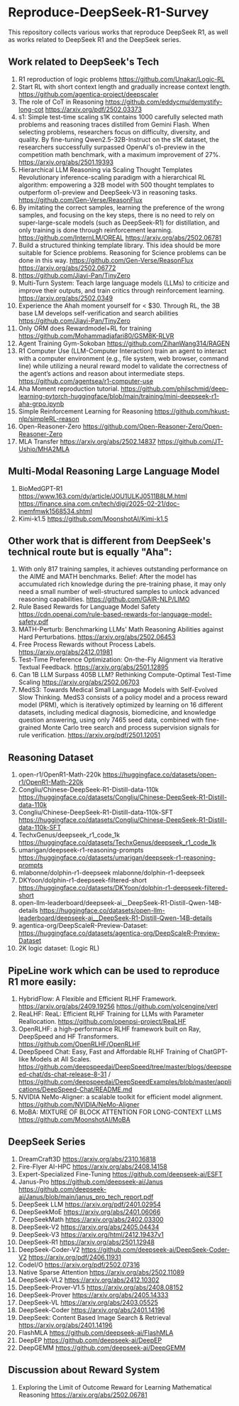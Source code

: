 # Reproduce-DeepSeek-R1-Survey
This repository collects various works that reproduce DeepSeek R1, as well as works related to DeepSeek R1 and the DeepSeek series.

## Work related to DeepSeek's Tech
1. R1 reproduction of logic problems https://github.com/Unakar/Logic-RL 
2. Start RL with short context length and gradually increase context length. https://github.com/agentica-project/deepscaler 
3. The role of CoT in Reasoning https://github.com/eddycmu/demystify-long-cot  https://arxiv.org/pdf/2502.03373
4. s1: Simple test-time scaling s1K contains 1000 carefully selected math problems and reasoning traces distilled from Gemini Flash. When selecting problems, researchers focus on difficulty, diversity, and quality. By fine-tuning Qwen2.5-32B-Instruct on the s1K dataset, the researchers successfully surpassed OpenAI's o1-preview in the competition math benchmark, with a maximum improvement of 27%. https://arxiv.org/abs/2501.19393 
5. Hierarchical LLM Reasoning via Scaling Thought Templates Revolutionary inference-scaling paradigm with a hierarchical RL algorithm: empowering a 32B model with 500 thought templates to outperform o1-preview and DeepSeek-V3 in reasoning tasks. https://github.com/Gen-Verse/ReasonFlux 
6. By imitating the correct samples, learning the preference of the wrong samples, and focusing on the key steps, there is no need to rely on super-large-scale models (such as DeepSeek-R1) for distillation, and only training is done through reinforcement learning. 
 https://github.com/InternLM/OREAL https://arxiv.org/abs/2502.06781 
7. Build a structured thinking template library. This idea should be more suitable for Science problems. Reasoning for Science problems can be done in this way. https://github.com/Gen-Verse/ReasonFlux https://arxiv.org/abs/2502.06772 
8. https://github.com/Jiayi-Pan/TinyZero
9. Multi-Turn System: Teach large language models (LLMs) to criticize and improve their outputs, and train critics through reinforcement learning.  https://arxiv.org/abs/2502.0349 
10. Experience the Ahah moment yourself for < $30. Through RL, the 3B base LM develops self-verification and search abilities https://github.com/Jiayi-Pan/TinyZero
11. Only ORM does Rewardmodel+RL for training  https://github.com/Mohammadjafari80/GSM8K-RLVR
12. Agent Training Gym-Sokoban https://github.com/ZihanWang314/RAGEN
13. R1 Computer Use (LLM-Computer Interaction) train an agent to interact with a computer environment (e.g., file system, web browser, command line) while utilizing a neural reward model to validate the correctness of the agent’s actions and reason about intermediate steps.    https://github.com/agentsea/r1-computer-use 
14. Aha Moment reproduction tutorial.  https://github.com/philschmid/deep-learning-pytorch-huggingface/blob/main/training/mini-deepseek-r1-aha-grpo.ipynb  
15. Simple Reinforcement Learning for Reasoning  https://github.com/hkust-nlp/simpleRL-reason
16. Open-Reasoner-Zero https://github.com/Open-Reasoner-Zero/Open-Reasoner-Zero
17. MLA Transfer https://arxiv.org/abs/2502.14837 https://github.com/JT-Ushio/MHA2MLA

## Multi-Modal Reasoning Large Language Model
1. BioMedGPT-R1  https://www.163.com/dy/article/JOU1ULKJ0511B8LM.html https://finance.sina.com.cn/tech/digi/2025-02-21/doc-inemfmwk1568534.shtml
2. Kimi-k1.5 https://github.com/MoonshotAI/Kimi-k1.5

## Other work that is different from DeepSeek's technical route but is equally "Aha":
1. With only 817 training samples, it achieves outstanding performance on the AIME and MATH benchmarks. Belief: After the model has accumulated rich knowledge during the pre-training phase, it may only need a small number of well-structured samples to unlock advanced reasoning capabilities. https://github.com/GAIR-NLP/LIMO 
2. Rule Based Rewards for Language Model Safety https://cdn.openai.com/rule-based-rewards-for-language-model-safety.pdf
3. MATH-Perturb: Benchmarking LLMs' Math Reasoning Abilities against Hard Perturbations.  https://arxiv.org/abs/2502.06453
4. Free Process Rewards without Process Labels. https://arxiv.org/abs/2412.01981
5. Test-Time Preference Optimization: On-the-Fly Alignment via Iterative Textual Feedback. https://arxiv.org/abs/2501.12895
6. Can 1B LLM Surpass 405B LLM? Rethinking Compute-Optimal Test-Time Scaling https://arxiv.org/abs/2502.06703
7. MedS3: Towards Medical Small Language Models with Self-Evolved Slow Thinking. MedS3 consists of a policy model and a process reward model (PRM), which is iteratively optimized by learning on 16 different datasets, including medical diagnosis, biomedicine, and knowledge question answering, using only 7465 seed data, combined with fine-grained Monte Carlo tree search and process supervision signals for rule verification. https://arxiv.org/pdf/2501.12051
   
## Reasoning Dataset
1. open-r1/OpenR1-Math-220k https://huggingface.co/datasets/open-r1/OpenR1-Math-220k
2. Congliu/Chinese-DeepSeek-R1-Distill-data-110k https://huggingface.co/datasets/Congliu/Chinese-DeepSeek-R1-Distill-data-110k
3. Congliu/Chinese-DeepSeek-R1-Distill-data-110k-SFT https://huggingface.co/datasets/Congliu/Chinese-DeepSeek-R1-Distill-data-110k-SFT
4. TechxGenus/deepseek_r1_code_1k https://huggingface.co/datasets/TechxGenus/deepseek_r1_code_1k
5. umarigan/deepseek-r1-reasoning-prompts https://huggingface.co/datasets/umarigan/deepseek-r1-reasoning-prompts
6. mlabonne/dolphin-r1-deepseek mlabonne/dolphin-r1-deepseek
7. DKYoon/dolphin-r1-deepseek-filtered-short https://huggingface.co/datasets/DKYoon/dolphin-r1-deepseek-filtered-short
8. open-llm-leaderboard/deepseek-ai__DeepSeek-R1-Distill-Qwen-14B-details https://huggingface.co/datasets/open-llm-leaderboard/deepseek-ai__DeepSeek-R1-Distill-Qwen-14B-details
9. agentica-org/DeepScaleR-Preview-Dataset: https://huggingface.co/datasets/agentica-org/DeepScaleR-Preview-Dataset
10. 2K logic dataset: (Logic RL)

## PipeLine work which can be used to reproduce R1 more easily:
1. HybridFlow: A Flexible and Efficient RLHF Framework. https://arxiv.org/abs/2409.19256 https://github.com/volcengine/verl
2. ReaLHF: ReaL: Efficient RLHF Training for LLMs with Parameter Reallocation. https://github.com/openpsi-project/ReaLHF
3. OpenRLHF: a high-performance RLHF framework built on Ray, DeepSpeed and HF Transformers. https://github.com/OpenRLHF/OpenRLHF
4. DeepSpeed Chat: Easy, Fast and Affordable RLHF Training of ChatGPT-like Models at All Scales. https://github.com/deepspeedai/DeepSpeed/tree/master/blogs/deepspeed-chat/ds-chat-release-8-31 / https://github.com/deepspeedai/DeepSpeedExamples/blob/master/applications/DeepSpeed-Chat/README.md
5. NVIDIA NeMo-Aligner: a scalable toolkit for efficient model alignment. https://github.com/NVIDIA/NeMo-Aligner
6. MoBA: MIXTURE OF BLOCK ATTENTION FOR LONG-CONTEXT LLMS https://github.com/MoonshotAI/MoBA

## DeepSeek Series
1. DreamCraft3D https://arxiv.org/abs/2310.16818
2. Fire-Flyer AI-HPC https://arxiv.org/abs/2408.14158
3. Expert-Specialized Fine-Tuning https://github.com/deepseek-ai/ESFT
4. Janus-Pro https://github.com/deepseek-ai/Janus https://github.com/deepseek-ai/Janus/blob/main/janus_pro_tech_report.pdf
5. DeepSeek LLM https://arxiv.org/pdf/2401.02954
6. DeepSeekMoE https://arxiv.org/abs/2401.06066
7. DeepSeekMath https://arxiv.org/abs/2402.03300
8. DeepSeek-V2 https://arxiv.org/abs/2405.04434
9. DeepSeek-V3 https://arxiv.org/html/2412.19437v1
10. DeepSeek-R1 https://arxiv.org/abs/2501.12948
11. DeepSeek-Coder-V2 https://github.com/deepseek-ai/DeepSeek-Coder-V2  https://arxiv.org/pdf/2406.11931
12. CodeI/O https://arxiv.org/pdf/2502.07316
13. Native Sparse Attention https://arxiv.org/abs/2502.11089
14. DeepSeek-VL2 https://arxiv.org/abs/2412.10302
15. DeepSeek-Prover-V1.5 https://arxiv.org/abs/2408.08152
16. DeepSeek-Prover https://arxiv.org/abs/2405.14333
17. DeepSeek-VL https://arxiv.org/abs/2403.05525
18. DeepSeek-Coder https://arxiv.org/abs/2401.14196
19. DeepSeek: Content Based Image Search & Retrieval https://arxiv.org/abs/2401.14196
20. FlashMLA https://github.com/deepseek-ai/FlashMLA
21. DeepEP https://github.com/deepseek-ai/DeepEP
22. DeepGEMM https://github.com/deepseek-ai/DeepGEMM

    
## Discussion about Reward System
1. Exploring the Limit of Outcome Reward for Learning Mathematical Reasoning https://arxiv.org/abs/2502.06781









